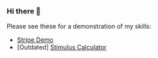 ### Hi there 👋

Please see these for a demonstration of my skills:
- [Stripe Demo](https://github.com/Voyager-Two/stripe-demo)
- [Outdated] [Stimulus Calculator](https://github.com/Voyager-Two/stimulus.plus)
